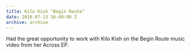 ```yaml
---
title: Kilo Kish "Begin Route"
date: 2016-07-13 16:49:00 Z
archive: archive
---
```


Had the great opportunity to work with Kilo Kish on the Begin Route music video from her Across EP.